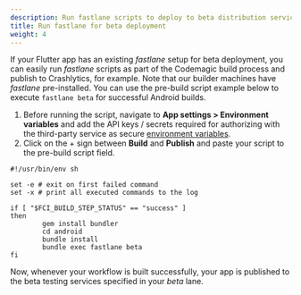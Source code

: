 ```yaml
---
description: Run fastlane scripts to deploy to beta distribution services 
title: Run fastlane for beta deployment
weight: 4
---
```


If your Flutter app has an existing *fastlane* setup for beta deployment, you can easily run *fastlane* scripts as part of the Codemagic build process and publish to Crashlytics, for example. Note that our builder machines have *fastlane* pre-installed. You can use the pre-build script example below to execute `fastlane beta` for successful Android builds.

1. Before running the script, navigate to **App settings > Environment variables** and add the API keys / secrets required for authorizing with the third-party service as secure [environment variables](../building/environment-variables). 
2. Click on the + sign between **Build** and **Publish** and paste your script to the pre-build script field.

```
#!/usr/bin/env sh

set -e # exit on first failed command
set -x # print all executed commands to the log

if [ "$FCI_BUILD_STEP_STATUS" == "success" ]
then
        gem install bundler
        cd android
        bundle install
        bundle exec fastlane beta
fi
```
Now, whenever your workflow is built successfully, your app is published to the beta testing services specified in your *beta* lane.